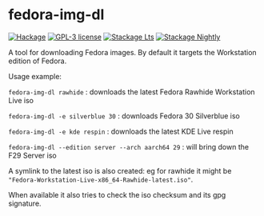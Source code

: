 # fedora-img-dl

[![Hackage](https://img.shields.io/hackage/v/fedora-img-dl.svg)](https://hackage.haskell.org/package/fedora-img-dl)
[![GPL-3 license](https://img.shields.io/badge/license-GPL--3-blue.svg)](LICENSE)
[![Stackage Lts](http://stackage.org/package/fedora-img-dl/badge/lts)](http://stackage.org/lts/package/fedora-img-dl)
[![Stackage Nightly](http://stackage.org/package/fedora-img-dl/badge/nightly)](http://stackage.org/nightly/package/fedora-img-dl)

A tool for downloading Fedora images.
By default it targets the Workstation edition of Fedora.

Usage example:

`fedora-img-dl rawhide` : downloads the latest Fedora Rawhide Workstation Live iso

`fedora-img-dl -e silverblue 30` : downloads Fedora 30 Silverblue iso

`fedora-img-dl -e kde respin` : downloads the latest KDE Live respin

`fedora-img-dl --edition server --arch aarch64 29` : will bring down the F29 Server iso

A symlink to the latest iso is also created:
eg for rawhide it might be `"Fedora-Workstation-Live-x86_64-Rawhide-latest.iso"`.

When available it also tries to check the iso checksum and its gpg signature.
